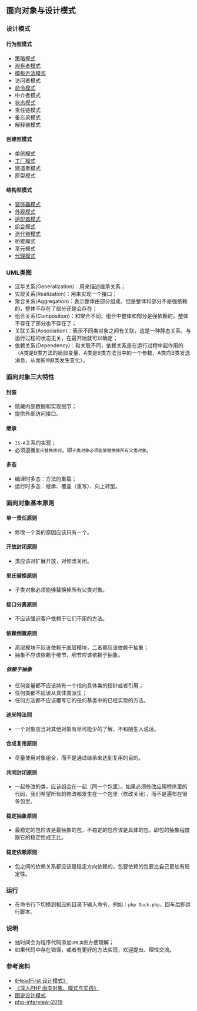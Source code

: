 ## 面向对象与设计模式

### 设计模式
#### 行为型模式
* <a href="https://github.com/hhe0/design-pattern/tree/master/strategy-pattern">策略模式</a>
* <a href="https://github.com/hhe0/design-pattern/tree/master/observer-pattern">观察者模式</a>
* <a href="https://github.com/hhe0/design-pattern/tree/master/template-pattern">模板方法模式</a>
* 访问者模式
* <a href="https://github.com/hhe0/design-pattern/tree/master/command-pattern">命令模式</a>
* 中介者模式
* <a href="https://github.com/hhe0/design-pattern/tree/master/status-pattern">状态模式</a>
* 责任链模式
* 备忘录模式
* 解释器模式

#### 创建型模式
* <a href="https://github.com/hhe0/design-pattern/tree/master/singleton-pattern">单例模式</a>
* <a href="https://github.com/hhe0/design-pattern/tree/master/factory-pattern">工厂模式</a>
* 建造者模式
* 原型模式

#### 结构型模式
* <a href="https://github.com/hhe0/design-pattern/tree/master/decorator-pattern">装饰器模式</a>
* <a href="https://github.com/hhe0/design-pattern/tree/master/facade-pattern">外观模式</a>
* <a href="https://github.com/hhe0/design-pattern/tree/master/adapter-pattern">适配器模式</a>
* <a href="https://github.com/hhe0/design-pattern/tree/master/composite-pattern">组合模式</a>
* <a href="https://github.com/hhe0/design-pattern/tree/master/iterator-pattern">迭代器模式</a>
* 桥接模式
* 享元模式
* <a href="https://github.com/hhe0/design-pattern/tree/master/proxy-pattern">代理模式</a>

### UML类图
* 泛华关系(Generalization)：用来描述继承关系；
* 实现关系(Realization)：用来实现一个接口；
* 聚合关系(Aggregation)：表示整体由部分组成，但是整体和部分不是强依赖的，整体不存在了部分还是会存在；
* 组合关系(Composition)：和聚合不同，组合中整体和部分是强依赖的，整体不存在了部分也不存在了；
* 关联关系(Association)：表示不同类对象之间有关联，这是一种静态关系，与运行过程的状态无关，在最开始就可以确定；
* 依赖关系(Dependency)：和关联不同，依赖关系是在运行过程中起作用的（A类是B类方法的局部变量、A类是B类方法当中的一个参数、A类向B类发送消息，从而影响B类发生变化）。

### 面向对象三大特性
#### 封装
* 隐藏内部数据和实现细节；
* 提供外部访问接口。
 
#### 继承
* `IS-A`关系的实现；
* 必须遵循`里氏替换原则`，即`子类对象必须能够替换掉所有父类对象`。

#### 多态
* 编译时多态：方法的重载；
* 运行时多态：继承、覆盖（重写）、向上转型。

### 面向对象基本原则
#### 单一责任原则
* 修改一个类的原因应该只有一个。

#### 开放封闭原则
* 类应该对扩展开放，对修改关闭。

#### 里氏替换原则
* 子类对象必须能够替换掉所有父类对象。

#### 接口分离原则
* 不应该强迫客户依赖于它们不用的方法。

#### 依赖倒置原则
* 高层模块不应该依赖于底层模块，二者都应该依赖于抽象；
* 抽象不应该依赖于细节，细节应该依赖于抽象。

##### 依赖于抽象
* 任何变量都不应该持有一个指向具体类的指针或者引用；
* 任何类都不应该从具体类派生；
* 任何方法都不应该覆写它的任何基类中的已经实现的方法。

#### 迪米特法则
* 一个对象应当对其他对象有尽可能少的了解，不和陌生人说话。

#### 合成复用原则
* 尽量使用对象组合，而不是通过继承来达到复用的目的。

#### 共同封闭原则
* 一起修改的类，应该组合在一起（同一个包里）。如果必须修改应用程序里的代码，我们希望所有的修改都发生在一个包里（修改关闭），而不是遍布在很多包里。

#### 稳定抽象原则
* 最稳定的包应该是最抽象的包，不稳定的包应该是具体的包，即包的抽象程度跟它的稳定性成正比。

#### 稳定依赖原则
* 包之间的依赖关系都应该是稳定方向依赖的，包要依赖的包要比自己更加有稳定性。

### 运行
* 在命令行下切换到相应的目录下输入命令，例如：`php Duck.php`，回车后即运行脚本。

### 说明
* 抽时间会为程序代码添加`UML类图`方便理解；
* 如果代码中存在错误，或者有更好的方法实现，欢迎提出、理性交流。

### 参考资料
* <a href="https://book.douban.com/subject/6559267/">《HeadFirst 设计模式》</a>
* <a href="https://book.douban.com/subject/2243615/">《深入PHP 面向对象、模式与实践》</a>
* <a href="https://design-patterns.readthedocs.io/zh_CN/latest/index.html">图说设计模式</a>
* <a href="https://github.com/sushengbuhuo/php-interview-2018">php-interview-2018</a>
